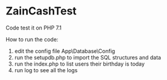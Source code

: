 # ZainCashTest

Code test it on PHP 7.1

How to run the code:

1. edit the config file App\Database\Config
2. run the setupdb.php to import the SQL structures and data
3. run the index.php to list users their birthday is today
4. run log to see all the logs
